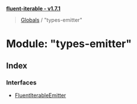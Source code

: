 **[fluent-iterable - v1.7.1](../README.md)**

> [Globals](../README.md) / "types-emitter"

# Module: "types-emitter"

## Index

### Interfaces

* [FluentIterableEmitter](../interfaces/_types_emitter_.fluentiterableemitter.md)
